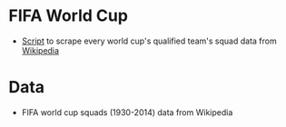 # FIFA World Cup

- [Script](http://nbviewer.ipython.org/github/pratapvardhan/FIFAWorldCup/blob/master/fifa-wc-squads.ipynb?create=1) to scrape every world cup's qualified team's squad data from [Wikipedia](http://en.wikipedia.org/)

# Data

- FIFA world cup squads (1930-2014) data from Wikipedia
